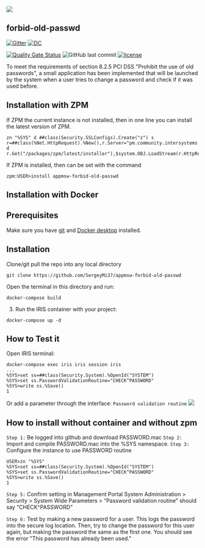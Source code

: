 ![](https://github.com/SergeyMi37/appmsw-forbid-old-passwd/blob/master/doc/Screenshot_2rcc.png)
## forbid-old-passwd
[![Gitter](https://img.shields.io/badge/Available%20on-Intersystems%20Open%20Exchange-00b2a9.svg)](https://openexchange.intersystems.com/package/forbid-old-passwd)
[![DC](https://img.shields.io/badge/Available%20article%20on-Intersystems%20Community-orange)](https://community.intersystems.com/post/program-prohibit-use-old-passwords)

 [![Quality Gate Status](https://community.objectscriptquality.com/api/project_badges/measure?project=intersystems_iris_community%2Fappmsw-forbid-old-passwd&metric=alert_status)](https://community.objectscriptquality.com/dashboard?id=intersystems_iris_community%2Fappmsw-forbid-old-passwd)
 <img alt="GitHub last commit" src="https://img.shields.io/github/last-commit/SergeyMi37/appmsw-forbid-old-passwd">
 [![license](https://img.shields.io/badge/License-MIT-yellow.svg)](https://opensource.org/licenses/MIT)



To meet the requirements of section 8.2.5 PCI DSS "Prohibit the use of old passwords", a small application has been implemented that will be launched by the system when a user tries to change a password and check if it was used before.


## Installation with ZPM

If ZPM the current instance is not installed, then in one line you can install the latest version of ZPM.
```
zn "%SYS" d ##class(Security.SSLConfigs).Create("z") s r=##class(%Net.HttpRequest).%New(),r.Server="pm.community.intersystems.com",r.SSLConfiguration="z" d r.Get("/packages/zpm/latest/installer"),$system.OBJ.LoadStream(r.HttpResponse.Data,"c")
```
If ZPM is installed, then can be set with the command
```
zpm:USER>install appmsw-forbid-old-passwd
```
## Installation with Docker

## Prerequisites
Make sure you have [git](https://git-scm.com/book/en/v2/Getting-Started-Installing-Git) and [Docker desktop](https://www.docker.com/products/docker-desktop) installed.

## Installation 
Clone/git pull the repo into any local directory

```
git clone https://github.com/SergeyMi37/appmsw-forbid-old-passwd
```

Open the terminal in this directory and run:

```
docker-compose build
```

3. Run the IRIS container with your project:

```
docker-compose up -d
```

## How to Test it
Open IRIS terminal:

```
docker-compose exec iris iris session iris
...
%SYS>set ss=##class(Security.System).%OpenId("SYSTEM")
%SYS>set ss.PasswordValidationRoutine="CHECK^PASSWORD"
%SYS>write ss.%Save()
1
```
Or add a parameter through the interface:
`Password validation routine`
![](https://github.com/SergeyMi37/appmsw-forbid-old-passwd/blob/master/doc/Screenshot_1rcc.png)

## How to install without container and without zpm

`Step 1:` Be logged into github and download PASSWORD.mac
`Step 2:` Import and compile PASSWORD.mac into the %SYS namespace.
`Step 3:` Configure the instance to use PASSWORD routine
```
USER>zn "%SYS"
%SYS>set ss=##class(Security.System).%OpenId("SYSTEM")
%SYS>set ss.PasswordValidationRoutine="CHECK^PASSWORD"
%SYS>write ss.%Save()
1
```
`Step 5:` Confirm setting in Management Portal
System Administration > Security > System Wide Parameters > “Password validation routine” should say “CHECK^PASSWORD”

`Step 6:` Test by making a new password for a user. This logs the password into the secure log location.
 Then, try to change the password for this user again, but making the password the same as the first one.
 You should see the error "This password has already been used."